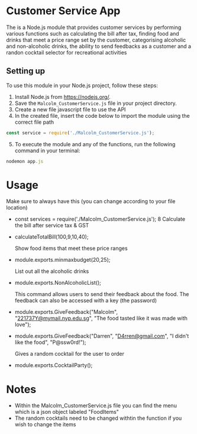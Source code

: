 # Customer Service App

The is a Node.js module that provides customer services by performing various functions such as calculating the bill after tax, finding food and drinks that meet a price range set by the customer, categorising alcoholic and non-alcoholic drinks, the ability to send feedbacks as a customer and a randon cocktail selector for recreational activities

## Setting up

To use this module in your Node.js project, follow these steps:

1. Install Node.js from https://nodejs.org/.
2. Save the `Malcolm_CustomerService.js` file in your project directory.
3. Create a new file javascript file to use the API
4. In the created file, insert the code below to import the module using the correct file path

  ```js
  const service = require('./Malcolm_CustomerService.js');
  ```
5. To execute the module and any of the functions, run the following command in your terminal:

  ```js
  nodemon app.js
  ```

# Usage

   Make sure to always have this (you can change according to your file location)
- const services = require('./Malcolm_CustomerService.js');
8 
  Calculate the bill after service tax & GST
- calculateTotalBill(100,9,10,40);

  Show food items that meet these price ranges
- module.exports.minmaxbudget(20,25);

  List out all the alcoholic drinks
- module.exports.NonAlcoholicList();

  This command allows users to send their feedback about the food. The feedback can also be accessed with a key (the password)
- module.exports.GiveFeedback("Malcolm",  "221737Y@mymail.nyp.edu.sg", "The food tasted like it was made with love");
- module.exports.GiveFeedback("Darren", "D4rren@gmail.com", "I didn't like the food", "P@ssw0rd!");

  Gives a random cocktail for the user to order
- module.exports.CocktailParty();

# Notes

- Within the Malcolm_CustomerService.js file you can find the menu which is a json object labeled "FoodItems"
- The random cocktails need to be changed withtin the function if you wish to change the items